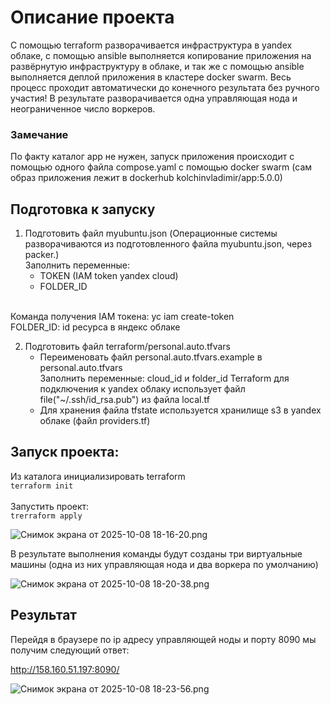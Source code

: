 # Описание проекта

С помощью terraform разворачивается инфраструктура в yandex облаке, с помощью ansible выполняется копирование приложения на
развёрнутую инфраструктуру в облаке, и так же с помощью ansible выполняется деплой приложения в кластере docker swarm. Весь 
процесс проходит автоматически до конечного результата без ручного участия!
В результате разворачивается одна управляющая нода и неограниченное число воркеров.

### Замечание

По факту каталог app не нужен, запуск приложения происходит c помощью одного файла compose.yaml с помощью 
docker swarm (сам образ приложения лежит в dockerhub kolchinvladimir/app:5.0.0) 

## Подготовка к запуску

1. Подготовить файл myubuntu.json (Операционные системы разворачиваются из подготовленного файла myubuntu.json, через packer.) <br>
Заполнить переменные:
    - TOKEN (IAM token yandex cloud)
    - FOLDER_ID<br>
<br>
Команда получения IAM токена: yc iam create-token<br>
FOLDER_ID: id ресурса в яндекс облаке

2. Подготовить файл terraform/personal.auto.tfvars<br>
    - Переименовать файл personal.auto.tfvars.example в personal.auto.tfvars<br>
   Заполнить переменные: cloud_id и folder_id
   Terraform для подключения к yandex облаку использует файл file("~/.ssh/id_rsa.pub") из файла local.tf
    - Для хранения файла tfstate используется хранилище s3 в yandex облаке (файл providers.tf)

## Запуск проекта:

Из каталога инициализировать terraform <br>
`terraform init`<br>
<br>Запустить проект:<br>
`trerraform apply` 
   
![Снимок экрана от 2025-10-08 18-16-20.png](../../../%D0%98%D0%B7%D0%BE%D0%B1%D1%80%D0%B0%D0%B6%D0%B5%D0%BD%D0%B8%D1%8F/%D0%A1%D0%BD%D0%B8%D0%BC%D0%BE%D0%BA%20%D1%8D%D0%BA%D1%80%D0%B0%D0%BD%D0%B0%20%D0%BE%D1%82%202025-10-08%2018-16-20.png)

В результате выполнения команды будут созданы три виртуальные машины (одна из них управляющая нода и два воркера по умолчанию)

![Снимок экрана от 2025-10-08 18-20-38.png](../../../%D0%98%D0%B7%D0%BE%D0%B1%D1%80%D0%B0%D0%B6%D0%B5%D0%BD%D0%B8%D1%8F/%D0%A1%D0%BD%D0%B8%D0%BC%D0%BE%D0%BA%20%D1%8D%D0%BA%D1%80%D0%B0%D0%BD%D0%B0%20%D0%BE%D1%82%202025-10-08%2018-20-38.png)

## Результат

Перейдя в браузере по ip адресу управляющей ноды и порту 8090 мы получим следующий ответ:

http://158.160.51.197:8090/

![Снимок экрана от 2025-10-08 18-23-56.png](../../../%D0%98%D0%B7%D0%BE%D0%B1%D1%80%D0%B0%D0%B6%D0%B5%D0%BD%D0%B8%D1%8F/%D0%A1%D0%BD%D0%B8%D0%BC%D0%BE%D0%BA%20%D1%8D%D0%BA%D1%80%D0%B0%D0%BD%D0%B0%20%D0%BE%D1%82%202025-10-08%2018-23-56.png)




